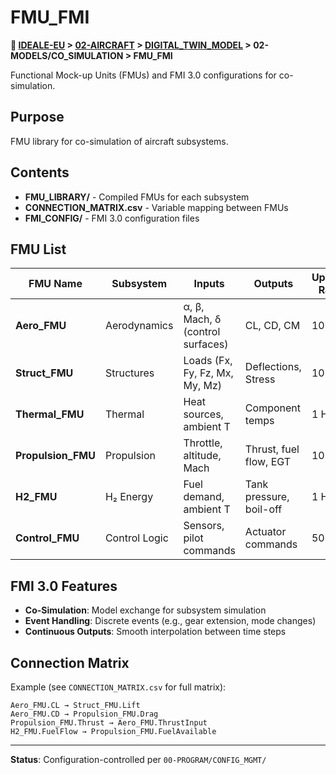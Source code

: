# FMU_FMI

**📍 [IDEALE-EU](../../../../) > [02-AIRCRAFT](../../../) > [DIGITAL_TWIN_MODEL](../../) > 02-MODELS/CO_SIMULATION > FMU_FMI**

Functional Mock-up Units (FMUs) and FMI 3.0 configurations for co-simulation.

## Purpose

FMU library for co-simulation of aircraft subsystems.

## Contents

- **FMU_LIBRARY/** - Compiled FMUs for each subsystem
- **CONNECTION_MATRIX.csv** - Variable mapping between FMUs
- **FMI_CONFIG/** - FMI 3.0 configuration files

## FMU List

| FMU Name | Subsystem | Inputs | Outputs | Update Rate |
|----------|-----------|--------|---------|-------------|
| **Aero_FMU** | Aerodynamics | α, β, Mach, δ (control surfaces) | CL, CD, CM | 100 Hz |
| **Struct_FMU** | Structures | Loads (Fx, Fy, Fz, Mx, My, Mz) | Deflections, Stress | 100 Hz |
| **Thermal_FMU** | Thermal | Heat sources, ambient T | Component temps | 1 Hz |
| **Propulsion_FMU** | Propulsion | Throttle, altitude, Mach | Thrust, fuel flow, EGT | 10 Hz |
| **H2_FMU** | H₂ Energy | Fuel demand, ambient T | Tank pressure, boil-off | 1 Hz |
| **Control_FMU** | Control Logic | Sensors, pilot commands | Actuator commands | 50 Hz |

## FMI 3.0 Features

- **Co-Simulation**: Model exchange for subsystem simulation
- **Event Handling**: Discrete events (e.g., gear extension, mode changes)
- **Continuous Outputs**: Smooth interpolation between time steps

## Connection Matrix

Example (see `CONNECTION_MATRIX.csv` for full matrix):
```
Aero_FMU.CL → Struct_FMU.Lift
Aero_FMU.CD → Propulsion_FMU.Drag
Propulsion_FMU.Thrust → Aero_FMU.ThrustInput
H2_FMU.FuelFlow → Propulsion_FMU.FuelAvailable
```

---

**Status**: Configuration-controlled per `00-PROGRAM/CONFIG_MGMT/`
